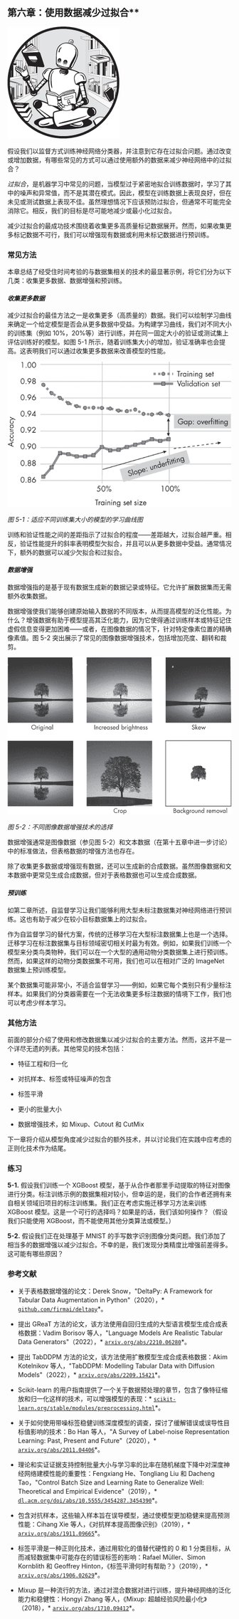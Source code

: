 ## 第六章：使用数据减少过拟合**

![图像](img/common.jpg)

假设我们以监督方式训练神经网络分类器，并注意到它存在过拟合问题。通过改变或增加数据，有哪些常见的方式可以通过使用额外的数据来减少神经网络中的过拟合？

*过拟合*，是机器学习中常见的问题，当模型过于紧密地拟合训练数据时，学习了其中的噪声和异常值，而不是其潜在模式。因此，模型在训练数据上表现良好，但在未见或测试数据上表现不佳。虽然理想情况下应该预防过拟合，但通常不可能完全消除它。相反，我们的目标是尽可能地减少或最小化过拟合。

减少过拟合的最成功技术围绕着收集更多高质量标记数据展开。然而，如果收集更多标记数据不可行，我们可以增强现有数据或利用未标记数据进行预训练。

### **常见方法**

本章总结了经受住时间考验的与数据集相关的技术的最显著示例，将它们分为以下几类：收集更多数据、数据增强和预训练。

#### ***收集更多数据***

减少过拟合的最佳方法之一是收集更多（高质量的）数据。我们可以绘制学习曲线来确定一个给定模型是否会从更多数据中受益。为构建学习曲线，我们对不同大小的训练集（例如 10%，20%等）进行训练，并在同一固定大小的验证或测试集上评估训练好的模型。如图 5-1 所示，随着训练集大小的增加，验证准确率也会提高。这表明我们可以通过收集更多数据来改善模型的性能。

![图像](img/05fig01.jpg)

*图 5-1：适应不同训练集大小的模型的学习曲线图*

训练和验证性能之间的差距指示了过拟合的程度——差距越大，过拟合越严重。相反，验证性能提升的斜率表明模型欠拟合，并且可以从更多数据中受益。通常情况下，额外的数据可以减少欠拟合和过拟合。

#### ***数据增强***

数据增强指的是基于现有数据生成新的数据记录或特征。它允许扩展数据集而无需额外收集数据。

数据增强使我们能够创建原始输入数据的不同版本，从而提高模型的泛化性能。为什么？增强数据有助于模型提高其泛化能力，因为它使得通过训练样本或特征记住虚假信息变得更加困难——或者，在图像数据的情况下，针对特定像素位置的精确像素值。图 5-2 突出展示了常见的图像数据增强技术，包括增加亮度、翻转和裁剪。

![Image](img/05fig02.jpg)

*图 5-2：不同图像数据增强技术的选择*

数据增强通常是图像数据（参见图 5-2）和文本数据（在第十五章中进一步讨论）中的标准做法，但表格数据的增强方法也存在。

除了收集更多数据或增强现有数据，还可以生成新的合成数据。虽然图像数据和文本数据中更常见生成合成数据，但对于表格数据也可以生成合成数据。

#### ***预训练***

如第二章所述，自监督学习让我们能够利用大型未标注数据集对神经网络进行预训练。这也有助于减少在较小目标数据集上的过拟合。

作为自监督学习的替代方案，传统的迁移学习在大型标注数据集上也是一个选择。迁移学习在标注数据集与目标领域密切相关时最为有效。例如，如果我们训练一个模型来分类鸟类物种，我们可以在一个大型的通用动物分类数据集上进行预训练。然而，如果这样的动物分类数据集不可用，我们也可以在相对广泛的 ImageNet 数据集上预训练模型。

某个数据集可能非常小，不适合监督学习——例如，如果它每个类别只有少量标注样本。如果我们的分类器需要在一个无法收集更多标注数据的情境下工作，我们也可以考虑少样本学习。

### **其他方法**

前面的部分介绍了使用和修改数据集以减少过拟合的主要方法。然而，这并不是一个详尽无遗的列表。其他常见的技术包括：

+   特征工程和归一化

+   对抗样本、标签或特征噪声的包含

+   标签平滑

+   更小的批量大小

+   数据增强技术，如 Mixup、Cutout 和 CutMix

下一章将介绍从模型角度减少过拟合的额外技术，并以讨论我们在实践中应考虑的正则化技术作为结尾。

### **练习**

**5-1.** 假设我们训练一个 XGBoost 模型，基于从合作者那里手动提取的特征对图像进行分类。标注训练示例的数据集相对较小，但幸运的是，我们的合作者还拥有来自相关领域旧项目的标注训练集。我们正在考虑实施迁移学习方法来训练 XGBoost 模型。这是一个可行的选择吗？如果是的话，我们该如何操作？（假设我们只能使用 XGBoost，而不能使用其他分类算法或模型。）

**5-2.** 假设我们正在处理基于 MNIST 的手写数字识别图像分类问题。我们添加了相当多的数据增强以减少过拟合。不幸的是，我们发现分类精度比增强前差得多。这可能有哪些原因？

### **参考文献**

+   关于表格数据增强的论文：Derek Snow，"DeltaPy: A Framework for Tabular Data Augmentation in Python"（2020），* [`github.com/firmai/deltapy`](https://github.com/firmai/deltapy)*。

+   提出 GReaT 方法的论文，该方法使用自回归生成的大型语言模型生成合成表格数据：Vadim Borisov 等人，"Language Models Are Realistic Tabular Data Generators"（2022），* [`arxiv.org/abs/2210.06280`](https://arxiv.org/abs/2210.06280)*。

+   提出 TabDDPM 方法的论文，该方法使用扩散模型生成合成表格数据：Akim Kotelnikov 等人，"TabDDPM: Modelling Tabular Data with Diffusion Models"（2022），* [`arxiv.org/abs/2209.15421`](https://arxiv.org/abs/2209.15421)*。

+   Scikit-learn 的用户指南提供了一个关于数据预处理的章节，包含了像特征缩放和归一化这样的技术，可以增强模型的表现：* [`scikit-learn.org/stable/modules/preprocessing.html`](https://scikit-learn.org/stable/modules/preprocessing.html)*。

+   关于如何使用带噪标签稳健训练深度模型的调查，探讨了缓解错误或误导性目标值影响的技术：Bo Han 等人，"A Survey of Label-noise Representation Learning: Past, Present and Future"（2020），* [`arxiv.org/abs/2011.04406`](https://arxiv.org/abs/2011.04406)*。

+   理论和实证证据支持控制批量大小与学习率的比率在随机梯度下降中对深度神经网络建模性能的重要性：Fengxiang He、Tongliang Liu 和 Dacheng Tao，"Control Batch Size and Learning Rate to Generalize Well: Theoretical and Empirical Evidence"（2019），* [`dl.acm.org/doi/abs/10.5555/3454287.3454390`](https://dl.acm.org/doi/abs/10.5555/3454287.3454390)*。

+   包含对抗样本，这些输入样本旨在误导模型，通过使模型更加稳健来提高预测性能：Cihang Xie 等人，《对抗样本提高图像识别》（2019），* [`arxiv.org/abs/1911.09665`](https://arxiv.org/abs/1911.09665)*。

+   标签平滑是一种正则化技术，通过用软化的值替代硬性的 0 和 1 分类目标，从而减轻数据集中可能存在的错误标签的影响：Rafael Müller、Simon Kornblith 和 Geoffrey Hinton，《标签平滑何时有帮助？》（2019），* [`arxiv.org/abs/1906.02629`](https://arxiv.org/abs/1906.02629)*。

+   Mixup 是一种流行的方法，通过对混合数据对进行训练，提升神经网络的泛化能力和稳健性：Hongyi Zhang 等人，《Mixup: 超越经验风险最小化》（2018），* [`arxiv.org/abs/1710.09412`](https://arxiv.org/abs/1710.09412)*。
